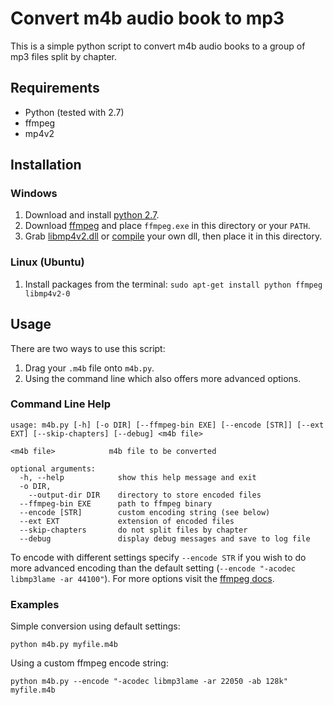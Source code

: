 # Convert m4b audio book to mp3

This is a simple python script to convert m4b audio books to a group of mp3
files split by chapter.


## Requirements

* Python (tested with 2.7)
* ffmpeg
* mp4v2


## Installation

### Windows

1. Download and install [python 2.7](http://www.python.org/download/).
2. Download [ffmpeg](http://ffmpeg.arrozcru.org/autobuilds/) and place `ffmpeg.exe` in this directory or your `PATH`.
3. Grab [libmp4v2.dll](http:/coming-soon/) or [compile](http://code.google.com/p/mp4v2/wiki/BuildSource#Windows) your
own dll, then place it in this directory.

### Linux (Ubuntu)

1. Install packages from the terminal: `sudo apt-get install python ffmpeg libmp4v2-0`

## Usage

There are two ways to use this script:

1. Drag your `.m4b` file onto `m4b.py`.
2. Using the command line which also offers more advanced options.


### Command Line Help

    usage: m4b.py [-h] [-o DIR] [--ffmpeg-bin EXE] [--encode [STR]] [--ext EXT] [--skip-chapters] [--debug] <m4b file>

    <m4b file>            m4b file to be converted

    optional arguments:
      -h, --help            show this help message and exit
      -o DIR,
        --output-dir DIR    directory to store encoded files
      --ffmpeg-bin EXE      path to ffmpeg binary
      --encode [STR]        custom encoding string (see below)
      --ext EXT             extension of encoded files
      --skip-chapters       do not split files by chapter
      --debug               display debug messages and save to log file

To encode with different settings specify `--encode STR` if you wish to do more advanced
encoding than the default setting (`--encode "-acodec libmp3lame -ar 44100"`). For more options
visit the [ffmpeg docs](http://www.ffmpeg.org/ffmpeg-doc.html).


### Examples

Simple conversion using default settings:

    python m4b.py myfile.m4b

Using a custom ffmpeg encode string:

    python m4b.py --encode "-acodec libmp3lame -ar 22050 -ab 128k" myfile.m4b

